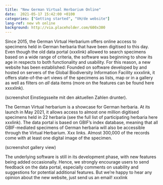 ```yaml
---
title: "New German Virtual Herbarium Online"
date:  2021-05-17 15:42:00 +0100
categories: ["Getting started", "VH/de website"]
lang-ref: new vh online
background: http://via.placeholder.com/600x300
---
```

Since 2015, the German Virtual Herbarium offers online access to specimens held in German herbaria that have been digitised to this day. Even though the old data portal (xxxlink) allowed to search specimens based on a wide range of criteria, the software was beginning to show its age in respects to both functionality and usability. For this reason, a new website has been established: Founded on software developed by and hosted on servers of the Global Biodiversity Information Facility xxxxlink, it offers state-of-the-art views of the specimens as lists, map or in a gallery as well as filters on *all* data items (more on the features can be found here xxxxlink).

(screenshot Einstiegsseite mit den aktuellen Zahlen drunter).

The German Virtual herbarium is a showcase for German herbaria. At its launch in May 2021, it allows access to almost one million digitised specimens held in 22 herbaria (see the full list of participating herbaria here xxxlink). The data portal is based on GBIF’s index database, meaning that all GBIF-mediated specimens of German herbaria will also be accessible through the Virtual Herbarium. Xxx links. Almost 300,000 of the records come with at least one digital image of the specimen.

(screenshot gallery view)

The underlying software is still in its development phase, with new features being added occasionally. Hence, we strongly encourage users to send feedback on the data portal, especially comments on usability and suggestions for potential additional features. But we’re happy to hear any opinion about the new website, just send us an email! xxxlink
